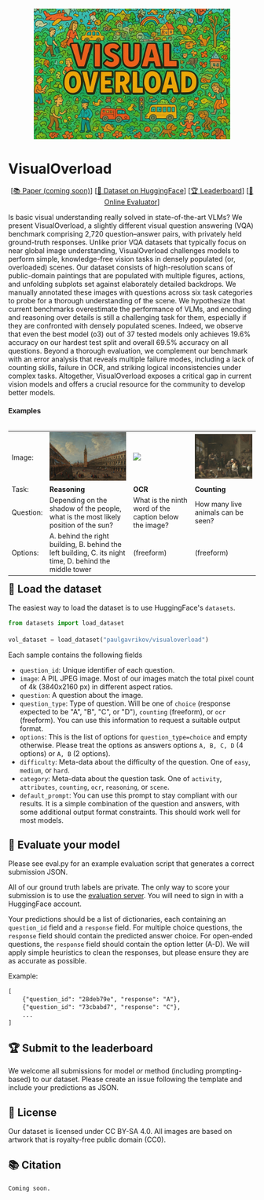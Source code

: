 <p align="center">
<img src="./assets/logo.jpg" width="400"> <br>
</p>

# VisualOverload

<p align="center">
[<a href="">📚 Paper (coming soon)</a>] 
[<a href="https://huggingface.co/datasets/paulgavrikov/visualoverload">🤗 Dataset on HuggingFace</a>]
[<a href="https://huggingface.co/spaces/paulgavrikov/visualoverload-submit">🏆 Leaderboard</a>]
[<a href="https://huggingface.co/spaces/paulgavrikov/visualoverload-submit">🎯 Online Evaluator</a>]
</p>


Is basic visual understanding really solved in state-of-the-art VLMs? We present VisualOverload, a slightly different visual question answering (VQA) benchmark comprising 2,720 question–answer pairs, with privately held ground-truth responses. Unlike prior VQA datasets that typically focus on near global image understanding, VisualOverload challenges models to perform simple, knowledge-free vision tasks in densely populated (or, overloaded) scenes. Our dataset consists of high-resolution scans of public-domain paintings that are populated with multiple figures, actions, and unfolding subplots set against elaborately detailed backdrops. We manually annotated these images with questions across six task categories to probe for a thorough understanding of the scene. We hypothesize that current benchmarks overestimate the performance of VLMs, and encoding and reasoning over details is still a challenging task for them, especially if they are confronted with densely populated scenes. Indeed, we observe that even the best model (o3) out of 37 tested models only achieves 19.6% accuracy on our hardest test split and overall 69.5% accuracy on all questions. Beyond a thorough evaluation, we complement our benchmark with an error analysis that reveals multiple failure modes, including a lack of counting skills, failure in OCR, and striking logical inconsistencies under complex tasks. Altogether, VisualOverload exposes a critical gap in current vision models and offers a crucial resource for the community to develop better models.

#### Examples

<table align="left">
  <tr>
    <td>Image:</td>
    <td><img src="./assets/1.jpg" width="400"></td>
    <td><img src="./assets/2.jpg" width="400"></td>
    <td><img src="./assets/3.jpg" width="400"></td>
  </tr>
  <tr align="left">
    <td>Task:</td>
    <td><b>Reasoning<b></td>
    <td><b>OCR<b></td>
    <td><b>Counting<b></td>
  </tr>
  <tr align="left">
    <td>Question:</td>
    <td>Depending on the shadow of the people, what is the most likely position of the sun?</td>
    <td>What is the ninth word of the caption below the image?</td>
    <td>How many live animals can be seen?</td>
  </tr>
  <tr align="left">
    <td>Options:</td>
    <td>A. behind the right building,
      B. behind the left building,
      C. its night time,
      D. behind the middle tower</td>
    <td>(freeform)</td>
    <td>(freeform)</td>
  </tr>
</table>


## 📂 Load the dataset

The easiest way to load the dataset is to use HuggingFace's `datasets`.

```python
from datasets import load_dataset

vol_dataset = load_dataset("paulgavrikov/visualoverload")
```

Each sample contains the following fields

- `question_id`: Unique identifier of each question. 
- `image`: A PIL JPEG image. Most of our images match the total pixel count of 4k (3840x2160 px) in different aspect ratios. 
- `question`: A question about the image.
- `question_type`: Type of question. Will be one of `choice` (response expected to be "A", "B", "C", or "D"), `counting` (freeform), or `ocr` (freeform). You can use this information to request a suitable output format. 
- `options`: This is the list of options for `question_type=choice` and empty otherwise. Please treat the options as answers options `A, B, C, D` (4 options) or `A, B` (2 options).
- `difficulty`: Meta-data about the difficulty of the question. One of `easy`, `medium`, or `hard`.
- `category`:  Meta-data about the question task. One of `activity`, `attributes`, `counting`, `ocr`, `reasoning`, or `scene`.
- `default_prompt`: You can use this prompt to stay compliant with our results. It is a simple combination of the question and answers, with some additional output format constraints. This should work well for most models.

## 🎯 Evaluate your model

Please see eval.py for an example evaluation script that generates a correct submission JSON.

All of our ground truth labels are private. The only way to score your submission is to use the [evaluation server](https://huggingface.co/spaces/paulgavrikov/visualoverload-submit). You will need to sign in with a HuggingFace account.  

Your predictions should be a list of dictionaries, each containing an `question_id` field and a `response` field. For multiple choice questions, the `response` field should contain the predicted answer choice. For open-ended questions, the `response` field should contain the option letter (A-D). We will apply simple heuristics to clean the responses, but please ensure they are as accurate as possible.

Example: 
```
[
    {"question_id": "28deb79e", "response": "A"}, 
    {"question_id": "73cbabd7", "response": "C"}, 
    ...
]
```

## 🏆 Submit to the leaderboard
We welcome all submissions for model *or* method (including prompting-based) to our dataset. Please create an issue following the template and include your predictions as JSON. 


## 📝 License

Our dataset is licensed under CC BY-SA 4.0. All images are based on artwork that is royalty-free public domain (CC0).

## 📚 Citation

```latex
Coming soon.
```
